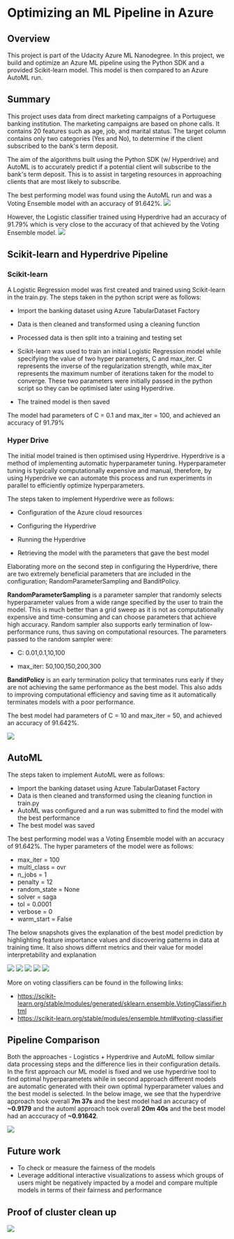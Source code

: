 # Optimizing an ML Pipeline in Azure

## Overview
This project is part of the Udacity Azure ML Nanodegree.
In this project, we build and optimize an Azure ML pipeline using the Python SDK and a provided Scikit-learn model.
This model is then compared to an Azure AutoML run.

## Summary
This project uses data from direct marketing campaigns of a Portuguese banking institution. The marketing campaigns are based on phone calls. It contains 20 features such as age, job, and marital status. The target column contains only two categories (Yes and No), to determine if the client subscribed to the bank's term deposit. 

The aim of the algorithms built using the Python SDK (w/ Hyperdrive) and AutoML is to accurately predict if a potential client will subscribe to the bank's term deposit. This is to assist in targeting resources in approaching clients that are most likely to subscribe.

The best performing model was found using the AutoML run and was a Voting Ensemble model with an accuracy of 91.642%. 
<img src='https://github.com/daiversity-io/udacity-azure-ml-engineer-project-1/blob/9732c7935af03290ad7ef7a07779e07abe218d07/images/Screen%20Shot%202021-10-09%20at%208.52.40%20AM.png'>

However, the Logistic classifier trained using Hyperdrive had an accuracy of 91.79% which is very close to the accuracy of that achieved by the Voting Ensemble model.
<img src='https://github.com/daiversity-io/udacity-azure-ml-engineer-project-1/blob/55c4a0df14e5df074cb7687039645920777b027b/images/Screen%20Shot%202021-10-09%20at%209.31.59%20AM.png'>

## Scikit-learn and Hyperdrive Pipeline

### Scikit-learn

A Logistic Regression model was first created and trained using Scikit-learn in the train.py. The steps taken in the python script were as follows:

- Import the banking dataset using Azure TabularDataset Factory

- Data is then cleaned and transformed using a cleaning function

- Processed data is then split into a training and testing set

- Scikit-learn was used to train an initial Logistic Regression model while specifying the value of two hyper parameters, C and max_iter. C represents the inverse of the regularization strength, while max_iter represents the maximum number of iterations taken for the model to converge. These two parameters were initially passed in the python script so they can be optimised later using Hyperdrive.

- The trained model is then saved

The model had parameters of C = 0.1 and max_iter = 100, and achieved an accuracy of 91.79%

### Hyper Drive

The initial model trained is then optimised using Hyperdrive. Hyperdrive is a method of implementing automatic hyperparameter tuning. Hyperparameter tuning is typically computationally expensive and manual, therefore, by using Hyperdrive we can automate this process and run experiments in parallel to efficiently optimize hyperparameters.

The steps taken to implement Hyperdrive were as follows:

- Configuration of the Azure cloud resources

- Configuring the Hyperdrive

- Running the Hyperdrive

- Retrieving the model with the parameters that gave the best model

Elaborating more on the second step in configuring the Hyperdrive, there are two extremely beneficial parameters that are included in the configuration; RandomParameterSampling and BanditPolicy.

**RandomParameterSampling** is a parameter sampler that randomly selects hyperparameter values from a wide range specified by the user to train the model. This is much better than a grid sweep as it is not as computationally expensive and time-consuming and can choose parameters that achieve high accuracy. Random sampler also supports early termination of low-performance runs, thus saving on computational resources. The parameters passed to the random sampler were:

- C: 0.01,0.1,10,100

- max_iter: 50,100,150,200,300

**BanditPolicy** is an early termination policy that terminates runs early if they are not achieving the same performance as the best model. This also adds to improving computational efficiency and saving time as it automatically terminates models with a poor performance.

The best model had parameters of C = 10 and max_iter = 50, and achieved an accuracy of 91.642%.

<img src='https://github.com/daiversity-io/udacity-azure-ml-engineer-project-1/blob/56fc56999c25611fc22cec442ac9a12277656ed8/images/Screen%20Shot%202021-10-09%20at%208.52.04%20AM.png'>

## AutoML

The steps taken to implement AutoML were as follows:

- Import the banking dataset using Azure TabularDataset Factory
- Data is then cleaned and transformed using the cleaning function in train.py
- AutoML was configured and a run was submitted to find the model with the best performance
- The best model was saved

The best performing model was a Voting Ensemble model with an accuracy of 91.642%. The hyper parameters of the model were as follows:

- max_iter = 100
- multi_class = ovr
- n_jobs = 1
- penalty = 12
- random_state = None
- solver = saga
- tol = 0.0001
- verbose = 0
- warm_start = False

The below snapshots gives the explanation of the best model prediction by highlighting feature importance values and discovering patterns in data at training time. It also shows differnt metrics and their value for model interpretability and explanation

<img src='https://github.com/daiversity-io/udacity-azure-ml-engineer-project-1/blob/063eaad492d93449196f4e9bccad253d629c4c95/images/Screen%20Shot%202021-10-09%20at%208.58.25%20AM.png'>

<img src='https://github.com/daiversity-io/udacity-azure-ml-engineer-project-1/blob/063eaad492d93449196f4e9bccad253d629c4c95/images/Screen%20Shot%202021-10-09%20at%209.04.03%20AM.png'>

<img src='https://github.com/daiversity-io/udacity-azure-ml-engineer-project-1/blob/063eaad492d93449196f4e9bccad253d629c4c95/images/Screen%20Shot%202021-10-09%20at%209.04.39%20AM.png'>

<img src='https://github.com/daiversity-io/udacity-azure-ml-engineer-project-1/blob/e27a20c56921b90b2913baf3ad971d59544c9ea9/images/Screen%20Shot%202021-10-09%20at%208.58.48%20AM.png'>

<img src='https://github.com/daiversity-io/udacity-azure-ml-engineer-project-1/blob/063eaad492d93449196f4e9bccad253d629c4c95/images/Screen%20Shot%202021-10-09%20at%209.05.47%20AM.png'>

More on voting classifiers can be found in the following links:

- https://scikit-learn.org/stable/modules/generated/sklearn.ensemble.VotingClassifier.html
- https://scikit-learn.org/stable/modules/ensemble.html#voting-classifier

## Pipeline Comparison

<p>Both the approaches - Logistics + Hyperdrive and AutoML follow similar data processing steps and the difference lies in their configuration details. In the first approach our ML model is fixed and we use hyperdrive tool to find optimal hyperparametets while in second approach different models are automatic generated with their own optimal hyperparameter values and the best model is selected. In the below image, we see that the hyperdrive approach took overall <b>7m 37s</b> and the best model had an accuracy of <b>~0.9179</b> and the automl approach took overall <b>20m 40s</b> and the best model had an acccuracy of <b>~0.91642</b>.
</p>
<img src = 'https://github.com/daiversity-io/udacity-azure-ml-engineer-project-1/blob/7c8266e76c6bc1874c1016117340002914d6b1fc/images/Screen%20Shot%202021-10-09%20at%209.07.14%20AM.png'>

## Future work

<ul>
 <li>To check or measure the fairness of the models</li>
 <li>Leverage additional interactive visualizations to assess which groups of users might be negatively impacted by a model and compare multiple models in terms of their              fairness and performance</li>
</ul>

## Proof of cluster clean up
<img src= 'https://github.com/daiversity-io/udacity-azure-ml-engineer-project-1/blob/7c8266e76c6bc1874c1016117340002914d6b1fc/images/Screen%20Shot%202021-10-09%20at%209.09.04%20AM.png'>

